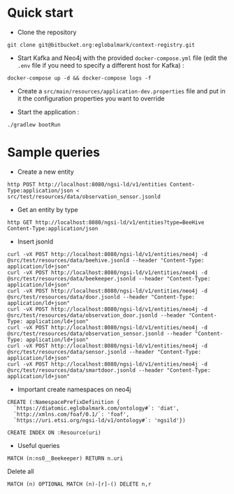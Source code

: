# Quick start

* Clone the repository

```
git clone git@bitbucket.org:eglobalmark/context-registry.git
```

* Start Kafka and Neo4j with the provided `docker-compose.yml` file (edit the `.env` file if you need to specify a different host for Kafka) :

```
docker-compose up -d && docker-compose logs -f
```

* Create a `src/main/resources/application-dev.properties` file and put in it the configuration properties you want to override

* Start the application :

```
./gradlew bootRun
```

# Sample queries

* Create a new entity

```
http POST http://localhost:8080/ngsi-ld/v1/entities Content-Type:application/json < src/test/resources/data/observation_sensor.jsonld
```

* Get an entity by type

```
http GET http://localhost:8080/ngsi-ld/v1/entities?type=BeeHive Content-Type:application/json
```

* Insert jsonld
```
curl -vX POST http://localhost:8080/ngsi-ld/v1/entities/neo4j -d @src/test/resources/data/beehive.jsonld --header "Content-Type: application/ld+json"
curl -vX POST http://localhost:8080/ngsi-ld/v1/entities/neo4j -d @src/test/resources/data/beekeeper.jsonld --header "Content-Type: application/ld+json"
curl -vX POST http://localhost:8080/ngsi-ld/v1/entities/neo4j -d @src/test/resources/data/door.jsonld --header "Content-Type: application/ld+json"
curl -vX POST http://localhost:8080/ngsi-ld/v1/entities/neo4j -d @src/test/resources/data/observation_door.jsonld --header "Content-Type: application/ld+json"
curl -vX POST http://localhost:8080/ngsi-ld/v1/entities/neo4j -d @src/test/resources/data/observation_sensor.jsonld --header "Content-Type: application/ld+json"
curl -vX POST http://localhost:8080/ngsi-ld/v1/entities/neo4j -d @src/test/resources/data/sensor.jsonld --header "Content-Type: application/ld+json"
curl -vX POST http://localhost:8080/ngsi-ld/v1/entities/neo4j -d @src/test/resources/data/smartdoor.jsonld --header "Content-Type: application/ld+json"
```
* Important create namespaces on neo4j
```
CREATE (:NamespacePrefixDefinition {
  `https://diatomic.eglobalmark.com/ontology#`: 'diat',
  `http://xmlns.com/foaf/0.1/`: 'foaf',
  `https://uri.etsi.org/ngsi-ld/v1/ontology#`: 'ngsild'})

CREATE INDEX ON :Resource(uri)
```

* Useful queries
```
MATCH (n:ns0__Beekeeper) RETURN n.uri
```
Delete all
```
MATCH (n) OPTIONAL MATCH (n)-[r]-() DELETE n,r
```

